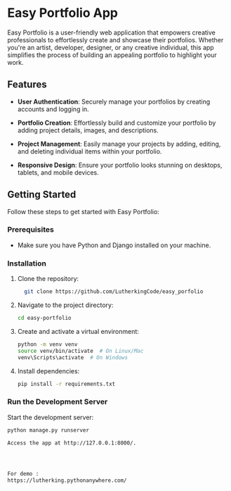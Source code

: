 # Easy Portfolio App

Easy Portfolio is a user-friendly web application that empowers creative professionals to effortlessly create and showcase their portfolios. Whether you're an artist, developer, designer, or any creative individual, this app simplifies the process of building an appealing portfolio to highlight your work.

## Features

- **User Authentication**: Securely manage your portfolios by creating accounts and logging in.

- **Portfolio Creation**: Effortlessly build and customize your portfolio by adding project details, images, and descriptions.

- **Project Management**: Easily manage your projects by adding, editing, and deleting individual items within your portfolio.

- **Responsive Design**: Ensure your portfolio looks stunning on desktops, tablets, and mobile devices.

## Getting Started

Follow these steps to get started with Easy Portfolio:

### Prerequisites

- Make sure you have Python and Django installed on your machine.

### Installation

1. Clone the repository:

    ```bash
      git clone https://github.com/LutherkingCode/easy_porfolio

    ```

2. Navigate to the project directory:

    ```bash
    cd easy-portfolio
    ```

3. Create and activate a virtual environment:

    ```bash
    python -m venv venv
    source venv/bin/activate  # On Linux/Mac
    venv\Scripts\activate  # On Windows
    ```

4. Install dependencies:

    ```bash
    pip install -r requirements.txt
    ```

### Run the Development Server

Start the development server:

```bash
python manage.py runserver

Access the app at http://127.0.0.1:8000/.




For demo :
https://lutherking.pythonanywhere.com/
